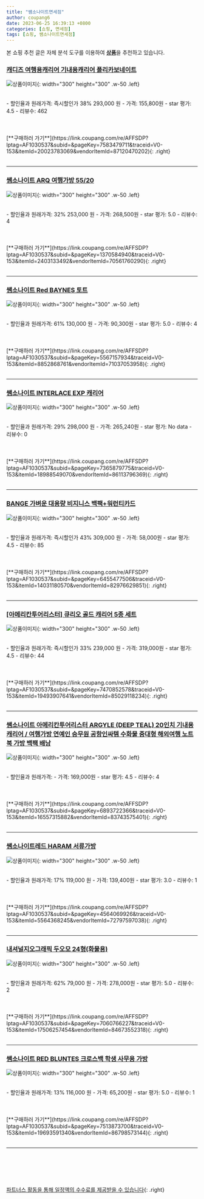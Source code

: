 ```yaml
---
title: "쌤소나이트면세점"
author: coupang6
date: 2023-06-25 16:39:13 +0800
categories: [쇼핑, 면세점]
tags: [쇼핑, 쌤소나이트면세점]
---
```


본 쇼핑 추천 글은 자체 분석 도구를 이용하여 [**상품**](https://link.coupang.com/a/bao1ui)을 추천하고 있습니다.

### [캐디즈 여행용캐리어 기내용캐리어 폴리카보네이트](https://link.coupang.com/re/AFFSDP?lptag=AF1030537&subid=&pageKey=7583479711&traceid=V0-153&itemId=20023783069&vendorItemId=87120470202)

![상품이미지](https://thumbnail10.coupangcdn.com/thumbnails/remote/230x230ex/image/vendor_inventory/0d25/c1acc6efcf109b57d69c81cb057e879524b05fcd0312ea5415886b617047.jpg){: width="300" height="300" .w-50 .left}


<br>
- 할인율과 원래가격: 즉시할인가 38%  293,000   원
- 가격: 155,800원
- star 평가: 4.5
- 리뷰수: 462
<br>
<br>
<br>
<br>
[**구매하러 가기**](https://link.coupang.com/re/AFFSDP?lptag=AF1030537&subid=&pageKey=7583479711&traceid=V0-153&itemId=20023783069&vendorItemId=87120470202){: .right}
<br>
<br>

---

### [쌤소나이트 ARQ 여행가방 55/20](https://link.coupang.com/re/AFFSDP?lptag=AF1030537&subid=&pageKey=1370584940&traceid=V0-153&itemId=2403133492&vendorItemId=70561760290)

![상품이미지](https://thumbnail9.coupangcdn.com/thumbnails/remote/230x230ex/image/retail/images/2020/03/17/19/7/e1d6bbb1-bc07-4e66-8acb-d42beca1cca1.jpg){: width="300" height="300" .w-50 .left}


<br>
- 할인율과 원래가격: 32%  253,000   원
- 가격: 268,500원
- star 평가: 5.0
- 리뷰수: 4
<br>
<br>
<br>
<br>
[**구매하러 가기**](https://link.coupang.com/re/AFFSDP?lptag=AF1030537&subid=&pageKey=1370584940&traceid=V0-153&itemId=2403133492&vendorItemId=70561760290){: .right}
<br>
<br>

---

### [쌤소나이트 Red BAYNES 토트](https://link.coupang.com/re/AFFSDP?lptag=AF1030537&subid=&pageKey=5567157934&traceid=V0-153&itemId=8852868761&vendorItemId=71037053958)

![상품이미지](https://thumbnail9.coupangcdn.com/thumbnails/remote/230x230ex/image/vendor_inventory/7504/4622b3d59c56b76344eb00db8b66d42a1b8e9fc739423b6d88dd85cb075e.jpg){: width="300" height="300" .w-50 .left}


<br>
- 할인율과 원래가격: 61%  130,000   원
- 가격: 90,300원
- star 평가: 5.0
- 리뷰수: 4
<br>
<br>
<br>
<br>
[**구매하러 가기**](https://link.coupang.com/re/AFFSDP?lptag=AF1030537&subid=&pageKey=5567157934&traceid=V0-153&itemId=8852868761&vendorItemId=71037053958){: .right}
<br>
<br>

---

### [쌤소나이트 INTERLACE EXP 캐리어](https://link.coupang.com/re/AFFSDP?lptag=AF1030537&subid=&pageKey=7365879775&traceid=V0-153&itemId=18988549070&vendorItemId=86113796369)

![상품이미지](https://thumbnail6.coupangcdn.com/thumbnails/remote/230x230ex/image/retail/images/2023/05/29/9/4/45622253-fde5-4486-9239-453d41ed188c.jpg){: width="300" height="300" .w-50 .left}


<br>
- 할인율과 원래가격: 29%  298,000   원
- 가격: 265,240원
- star 평가: No data
- 리뷰수: 0
<br>
<br>
<br>
<br>
[**구매하러 가기**](https://link.coupang.com/re/AFFSDP?lptag=AF1030537&subid=&pageKey=7365879775&traceid=V0-153&itemId=18988549070&vendorItemId=86113796369){: .right}
<br>
<br>

---

### [BANGE 가벼운 대용량 비지니스 백팩+워런티카드](https://link.coupang.com/re/AFFSDP?lptag=AF1030537&subid=&pageKey=6455477506&traceid=V0-153&itemId=14031180570&vendorItemId=82976629851)

![상품이미지](https://thumbnail9.coupangcdn.com/thumbnails/remote/230x230ex/image/vendor_inventory/eafd/3204003b92a5fe8532de1fbea2bf6871997016fb2fe19847574a6fc65610.png){: width="300" height="300" .w-50 .left}


<br>
- 할인율과 원래가격: 즉시할인가 43%  309,000   원
- 가격: 58,000원
- star 평가: 4.5
- 리뷰수: 85
<br>
<br>
<br>
<br>
[**구매하러 가기**](https://link.coupang.com/re/AFFSDP?lptag=AF1030537&subid=&pageKey=6455477506&traceid=V0-153&itemId=14031180570&vendorItemId=82976629851){: .right}
<br>
<br>

---

### [[아메리칸투어리스터] 큐리오 골드 캐리어 5종 세트](https://link.coupang.com/re/AFFSDP?lptag=AF1030537&subid=&pageKey=7470852578&traceid=V0-153&itemId=19493907641&vendorItemId=85029118234)

![상품이미지](https://thumbnail7.coupangcdn.com/thumbnails/remote/230x230ex/image/vendor_inventory/319f/5fb238d6454c32297e5b907d44efee5ecf4c0d70b05576ee89bc44d85de5.jpg){: width="300" height="300" .w-50 .left}


<br>
- 할인율과 원래가격: 즉시할인가 33%  239,000   원
- 가격: 319,000원
- star 평가: 4.5
- 리뷰수: 44
<br>
<br>
<br>
<br>
[**구매하러 가기**](https://link.coupang.com/re/AFFSDP?lptag=AF1030537&subid=&pageKey=7470852578&traceid=V0-153&itemId=19493907641&vendorItemId=85029118234){: .right}
<br>
<br>

---

### [쌤소나이트 아메리칸투어리스터 ARGYLE (DEEP TEAL) 20인치 기내용 캐리어 / 여행가방 연예인 승무원 공항인싸템 수화물 중대형 해외여행 노트북 가방 백팩 배낭](https://link.coupang.com/re/AFFSDP?lptag=AF1030537&subid=&pageKey=6893722366&traceid=V0-153&itemId=16557315882&vendorItemId=83743575401)

![상품이미지](https://thumbnail9.coupangcdn.com/thumbnails/remote/230x230ex/image/vendor_inventory/e986/131be0c587e7ac32bff2e4d6286a5dab5c7f0741f9466fc62b5c622f5ed5.png){: width="300" height="300" .w-50 .left}


<br>
- 할인율과 원래가격: 
- 가격: 169,000원
- star 평가: 4.5
- 리뷰수: 4
<br>
<br>
<br>
<br>
[**구매하러 가기**](https://link.coupang.com/re/AFFSDP?lptag=AF1030537&subid=&pageKey=6893722366&traceid=V0-153&itemId=16557315882&vendorItemId=83743575401){: .right}
<br>
<br>

---

### [쌤소나이트레드 HARAM 서류가방](https://link.coupang.com/re/AFFSDP?lptag=AF1030537&subid=&pageKey=4564069926&traceid=V0-153&itemId=5564368245&vendorItemId=72797597038)

![상품이미지](https://thumbnail9.coupangcdn.com/thumbnails/remote/230x230ex/image/retail/images/2020/01/31/16/6/4f1f2d97-68b8-48c9-8bcb-f6bb397cad0c.jpg){: width="300" height="300" .w-50 .left}


<br>
- 할인율과 원래가격: 17%  119,000   원
- 가격: 139,400원
- star 평가: 3.0
- 리뷰수: 1
<br>
<br>
<br>
<br>
[**구매하러 가기**](https://link.coupang.com/re/AFFSDP?lptag=AF1030537&subid=&pageKey=4564069926&traceid=V0-153&itemId=5564368245&vendorItemId=72797597038){: .right}
<br>
<br>

---

### [내셔널지오그래픽 두오모 24형(화물용)](https://link.coupang.com/re/AFFSDP?lptag=AF1030537&subid=&pageKey=7060766227&traceid=V0-153&itemId=17506257454&vendorItemId=84673552318)

![상품이미지](https://thumbnail8.coupangcdn.com/thumbnails/remote/230x230ex/image/vendor_inventory/749d/91c83c26e0c96602882bec3935475aacaf7ee83111c7cf6cd5be0e97182c.jpg){: width="300" height="300" .w-50 .left}


<br>
- 할인율과 원래가격: 62%  79,000   원
- 가격: 278,000원
- star 평가: 5.0
- 리뷰수: 2
<br>
<br>
<br>
<br>
[**구매하러 가기**](https://link.coupang.com/re/AFFSDP?lptag=AF1030537&subid=&pageKey=7060766227&traceid=V0-153&itemId=17506257454&vendorItemId=84673552318){: .right}
<br>
<br>

---

### [쌤소나이트 RED BLUNTES 크로스백 학생 사무용 가방](https://link.coupang.com/re/AFFSDP?lptag=AF1030537&subid=&pageKey=7513873700&traceid=V0-153&itemId=19693591340&vendorItemId=86798573144)

![상품이미지](https://thumbnail10.coupangcdn.com/thumbnails/remote/230x230ex/image/vendor_inventory/0d69/b4b36b0b9de44d5bb530a3da0d1d1fbad43eb50acfc43df1c24d27d616ff.jpg){: width="300" height="300" .w-50 .left}


<br>
- 할인율과 원래가격: 13%  116,000   원
- 가격: 65,200원
- star 평가: 5.0
- 리뷰수: 1
<br>
<br>
<br>
<br>
[**구매하러 가기**](https://link.coupang.com/re/AFFSDP?lptag=AF1030537&subid=&pageKey=7513873700&traceid=V0-153&itemId=19693591340&vendorItemId=86798573144){: .right}
<br>
<br>

---
<br><br><br><br><br> [파트너스 활동을 통해 일정액의 수수료를 제공받을 수 있습니다](https://link.coupang.com/a/bao1ui){: .right}